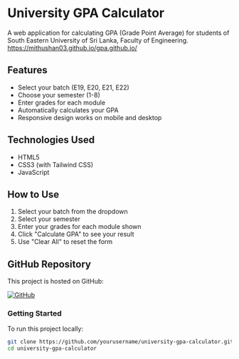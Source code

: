 # University GPA Calculator

A web application for calculating GPA (Grade Point Average) for students of South Eastern University of Sri Lanka, Faculty of Engineering.
 https://mithushan03.github.io/gpa.github.io/

## Features

- Select your batch (E19, E20, E21, E22)
- Choose your semester (1-8)
- Enter grades for each module
- Automatically calculates your GPA
- Responsive design works on mobile and desktop

## Technologies Used

- HTML5
- CSS3 (with Tailwind CSS)
- JavaScript

## How to Use

1. Select your batch from the dropdown
2. Select your semester
3. Enter your grades for each module shown
4. Click "Calculate GPA" to see your result
5. Use "Clear All" to reset the form

## GitHub Repository

This project is hosted on GitHub:

[![GitHub](https://img.shields.io/badge/GitHub-Repository-blue?style=for-the-badge&logo=github)](https://github.com/yourusername/university-gpa-calculator)

### Getting Started

To run this project locally:

```bash
git clone https://github.com/yourusername/university-gpa-calculator.git
cd university-gpa-calculator
